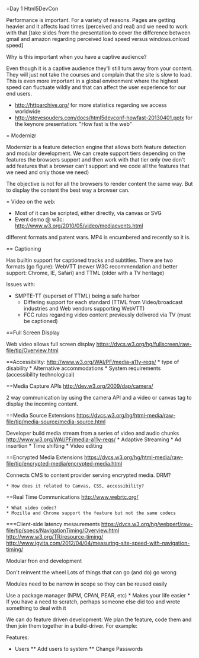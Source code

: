 =Day 1 Html5DevCon

Performance is important. For a variety of reasons. Pages are getting heavier and it affects load times (perceived and real) and we need to work with that [take slides from the presentation to cover the difference between gmail and amazon regarding perceived load speed versus windows.onload speed]

Why is this important when you have a captive audience? 

Even though it is a captive audience they'll still turn away from your content. They will just not take the courses and complain that the site is slow to load. This is even more important in a global environment where the highest speed can fluctuate wildly and that can affect the user experience for our end users. 

  * http://httparchive.org/ for more statistics regarding we access worldwide
  * http://stevesouders.com/docs/html5devconf-howfast-20130401.pptx for the keynore presentation: "How fast is the web"

= Modernizr

Modernizr is a feature detection engine that allows both feature detection and modular development. We can create support tiers depending on the features the browsers support and then work with that tier only (we don't add features that a browser can't support and we code all the features that we need and only those we need)

The objective is not for all the browsers to render content the same way. But to display the content the best way a browser can. 

= Video on the web:

  * Most of it can be scripted, either directly, via canvas or SVG
  * Event demo @ w3c: http://www.w3.org/2010/05/video/mediaevents.html

different formats and patent wars. MP4 is encumbered and recently so it is. 

== Captioning

Has builtin support for captioned tracks and subtitles. There are two formats (go figure): WebVTT (newer W3C recommendation and better support: Chrome, IE, Safari) and TTML (older with a TV heritage)

Issues with: 
  * SMPTE-TT (superset of TTML) being a safe harbor
	* Differing support for each standard (TTML from Video/broadcast industries and Web vendors supporting WebVTT) 
	* FCC rules regarding video content previously delivered via TV (must be captioned)
	
==Full Screen Display

Web video allows full screen display
https://dvcs.w3.org/hg/fullscreen/raw-file/tip/Overview.html

==Accessibility:
http://www.w3.org/WAI/PF/media-a11y-reqs/
	* type of disability
	* Alternative accommodations
	* System requirements (accessibility technological)
	
==Media Capture APIs
http://dev.w3.org/2009/dap/camera/

2 way communication by using the camera API and a video or canvas tag to display the incoming content. 

==Media Source Extensions
https://dvcs.w3.org/hg/html-media/raw-file/tip/media-source/media-source.html

Developer build media stream from a series of video and audio chunks
http://www.w3.org/WAI/PF/media-a11y-reqs/
	* Adaptive Streaming
	* Ad insertion
	* Time shifting
	* Video editing

==Encrypted Media Extensions
https://dvcs.w3.org/hg/html-media/raw-file/tip/encrypted-media/encrypted-media.html

Connects CMS to content provider serving encrypted media. DRM?

	* How does it related to Canvas, CSS, accessibility?
	
==Real Time Communications
http://www.webrtc.org/

	* What video codec? 
	* Mozilla and Chrome support the feature but not the same codecs
 
===Client-side latency mesaurements
https://dvcs.w3.org/hg/webperf/raw-file/tip/specs/NavigationTiming/Overview.html
http://www.w3.org/TR/resource-timing/
http://www.igvita.com/2012/04/04/measuring-site-speed-with-navigation-timing/

Modular fron end development

Don't reinvent the wheel
Lots of things that can go (and do) go wrong

Modules need to be narrow in scope so they can be reused easily

Use a package manager (NPM, CPAN, PEAR, etc)
	* Makes your life easier
	* If you have a need to scratch, perhaps someone else did too and wrote something to deal with it
	
We can do feature driven development: We plan the feature, code them and then join them together in a build-driver. For example:

Features: 
* Users
** Add users to system
** Change Passwords

